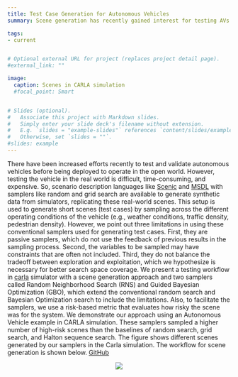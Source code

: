 ```yaml
---
title: Test Case Generation for Autonomous Vehicles
summary: Scene generation has recently gained interest for testing AVs in simulation.

tags:
- current


# Optional external URL for project (replaces project detail page).
#external_link: ""

image:
  caption: Scenes in CARLA simulation
  #focal_point: Smart


# Slides (optional).
#   Associate this project with Markdown slides.
#   Simply enter your slide deck's filename without extension.
#   E.g. `slides = "example-slides"` references `content/slides/example-slides.md`.
#   Otherwise, set `slides = ""`.
#slides: example
---
```


There have been increased efforts recently to test and validate autonomous vehicles before being deployed to operate in the open world. However, testing the vehicle in the real world is difficult, time-consuming, and expensive. So, scenario description languages like [Scenic](https://www2.eecs.berkeley.edu/Pubs/TechRpts/2018/EECS-2018-8.html) and [MSDL](https://www.foretellix.com/open-language/) with samplers like random and grid search are available to generate synthetic data from simulators, replicating these real-world scenes. This setup is used to generate short scenes (test cases) by sampling across the different operating conditions of the vehicle (e.g., weather conditions, traffic density, pedestrian density).  However, we point out three limitations in using these conventional samplers used for generating test cases. First, they are passive samplers, which do not use the feedback of previous results in the sampling process. Second, the variables to be sampled may have constraints that are often not included. Third, they do not balance the tradeoff between exploration and exploitation, which we hypothesize is necessary for better search space coverage. We present a testing workflow in [carla](https://carla.org/) simulator with a scene generation approach and two samplers called Random Neighborhood Search (RNS) and Guided Bayesian Optimization (GBO), which extend the conventional random search and Bayesian Optimization search to include the limitations. Also, to facilitate the samplers, we use a risk-based metric that evaluates how risky the scene was for the system. We demonstrate our approach using an Autonomous Vehicle example in CARLA simulation. These samplers sampled a higher number of high-risk scenes than the baselines of random search, grid search, and Halton sequence search. The figure shows different scenes generated by our samplers in the Carla simulation. The workflow for scene generation is shown below. [GitHub](https://github.com/scope-lab-vu/Risk-Aware-Scene-Generation-CPS)  

<p align="center">
  <img src="media/featured.png" align="center"/>
</p>
